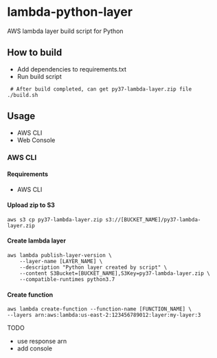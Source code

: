 # lambda-python-layer
AWS lambda layer build script for Python

## How to build
- Add dependencies to requirements.txt
- Run build script
```shell
 # After build completed, can get py37-lambda-layer.zip file
./build.sh
```

## Usage
 - AWS CLI
 - Web Console

### AWS CLI
#### Requirements
- AWS CLI

#### Upload zip to S3
```shell
aws s3 cp py37-lambda-layer.zip s3://[BUCKET_NAME]/py37-lambda-layer.zip
```
#### Create lambda layer
```shell
aws lambda publish-layer-version \
    --layer-name [LAYER_NAME] \
    --description "Python layer created by script" \
    --content S3Bucket=[BUCKET_NAME],S3Key=py37-lambda-layer.zip \
    --compatible-runtimes python3.7
```
#### Create function
```shell
aws lambda create-function --function-name [FUNCTION_NAME] \
--layers arn:aws:lambda:us-east-2:123456789012:layer:my-layer:3
```

 TODO
 - use response arn
 - add console
